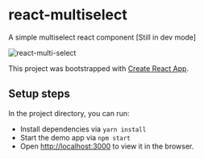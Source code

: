 # react-multiselect
A simple multiselect react component [Still in dev mode]

![react-multi-select](https://user-images.githubusercontent.com/1467801/34593955-f3a746fc-f182-11e7-9048-3f7960dbd0bc.gif)


This project was bootstrapped with [Create React App](https://github.com/facebookincubator/create-react-app).


## Setup steps

In the project directory, you can run:
- Install dependencies via `yarn install`
- Start the demo app via `npm start`
- Open [http://localhost:3000](http://localhost:3000) to view it in the browser.
